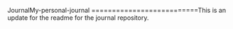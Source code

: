 JournalMy-personal-journal
==========================This is an update for the readme for the journal repository. 
